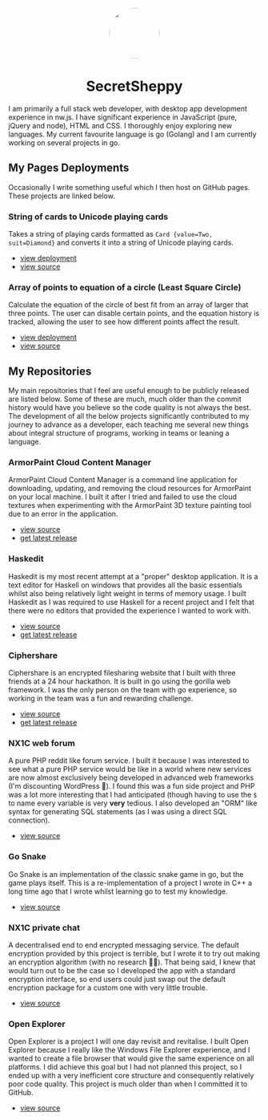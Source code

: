 <p align="center">
  <img src="https://avatars.githubusercontent.com/u/62794249?v=4" style="width: 100px; border-radius: 100%;">
</p>

<h1 align="center">SecretSheppy</h1>

I am primarily a full stack web developer, with desktop app development experience in nw.js. I have significant experience in JavaScript (pure, jQuery and node), HTML and CSS. I thoroughly enjoy exploring new languages. My current favourite language is go (Golang) and I am currently working on several projects in go.

## My Pages Deployments

Occasionally I write something useful which I then host on GitHub pages. These projects are linked below.

### String of cards to Unicode playing cards

Takes a string of playing cards formatted as `Card {value=Two, suit=Diamond}` and converts it into a string of Unicode playing cards.

* [view deployment](https://secretsheppy.github.io/text-to-playing-card/)
* [view source](https://github.com/SecretSheppy/text-to-playing-card)

### Array of points to equation of a circle (Least Square Circle)

Calculate the equation of the circle of best fit from an array of larger that three points. The user can disable certain points, and the equation history is tracked, allowing the user to see how different points affect the result.

* [view deployment](https://secretsheppy.github.io/circle-data-from-points/)
* [view source](https://github.com/SecretSheppy/circle-data-from-points)

## My Repositories

My main repositories that I feel are useful enough to be publicly released are listed below. Some of these are much, much older than the commit history would have you believe so the code quality is not always the best. The development of all the below projects significantly contributed to my journey to advance as a developer, each teaching me several new things about integral structure of programs, working in teams or leaning a language.

### ArmorPaint Cloud Content Manager

ArmorPaint Cloud Content Manager is a command line application for downloading, updating, and removing the cloud resources for ArmorPaint on your local machine. I built it after I tried and failed to use the cloud textures when experimenting with the ArmorPaint 3D texture painting tool due to an error in the application.

* [view source](https://github.com/SecretSheppy/armorpaint-cloud-content-manager)
* [get latest release](https://github.com/SecretSheppy/armorpaint-cloud-content-manager/releases/latest)

### Haskedit

Haskedit is my most recent attempt at a "proper" desktop application. It is a text editor for Haskell on windows that provides all the basic essentials whilst also being relatively light weight in terms of memory usage. I built Haskedit as I was required to use Haskell for a recent project and I felt that there were no editors that provided the experience I wanted to work with.

* [view source](https://github.com/SecretSheppy/haskedit)
* [get latest release](https://github.com/SecretSheppy/haskedit/releases/latest)

### Ciphershare

Ciphershare is an encrypted filesharing website that I built with three friends at a 24 hour hackathon. It is built in go using the gorilla web framework. I was the only person on the team with go experience, so working in the team was a fun and rewarding challenge.

* [view source](https://github.com/SecretSheppy/ciphershare)
* [get latest release](https://github.com/SecretSheppy/ciphershare/releases/latest)

### NX1C web forum

A pure PHP reddit like forum service. I built it because I was interested to see what a pure PHP service would be like in a world where new services are now almost exclusively being developed in advanced web frameworks (I'm discounting WordPress 🤣). I found this was a fun side project and PHP was a lot more interesting that I had anticipated (though having to use the `$` to name every variable is very **very** tedious. I also developed an "ORM" like syntax for generating SQL statements (as I was using a direct SQL connection).

* [view source](https://github.com/SecretSheppy/nx1c-web-forum)

### Go Snake

Go Snake is an implementation of the classic snake game in go, but the game plays itself. This is a re-implementation of a project I wrote in C++ a long time ago that I wrote whilst learning go to test my knowledge.

* [view source](https://github.com/SecretSheppy/go-snake)

### NX1C private chat

A decentralised end to end encrypted messaging service. The default encryption provided by this project is terrible, but I wrote it to try out making an encryption algorithm (with no research 🤦‍♂️). That being said, I knew that would turn out to be the case so I developed the app with a standard encryption interface, so end users could just swap out the default encryption package for a custom one with very little trouble.

* [view source](https://github.com/SecretSheppy/nx1c-private-chat)

### Open Explorer

Open Explorer is a project I will one day revisit and revitalise. I built Open Explorer because I really like the Windows File Explorer experience, and I wanted to create a file browser that would give the same experience on all platforms. I did achieve this goal but I had not planned this project, so I ended up with a very inefficient core structure and consequently relatively poor code quality. This project is much older than when I committed it to GitHub.

* [view source](https://github.com/SecretSheppy/open-explorer)
